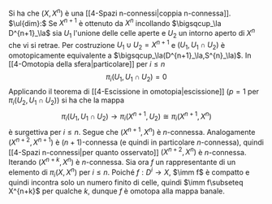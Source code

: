 Si ha che $(X,X^n)$ è una [[4-Spazi n-connessi|coppia n-connessa]].
$\ul{dim}:$ Se $X^{n+1}$ è ottenuto da $X^n$ incollando $\bigsqcup_\la D^{n+1}_\la$ sia $U_1$ l'unione delle celle aperte e $U_2$ un intorno aperto di $X^n$ che vi si retrae. 
Per costruzione $U_1\cup U_2=X^{n+1}$ e $(U_1,U_1\cap U_2)$ è omotopicamente equivalente a $\bigsqcup_\la(D^{n+1}_\la,S^{n}_\la)$. In [[4-Omotopia della sfera|particolare]] per $i\leq n$$$\pi_i(U_1, U_1\cap U_2)=0$$Applicando il teorema di [[4-Escissione in omotopia|escissione]] ($p=1$ per $\pi_i(U_2,U_1\cap U_2)$) si ha che la mappa$$\pi_i(U_1,U_1\cap U_2)\to \pi_i(X^{n+1},U_2)\cong \pi_i(X^{n+1},X^n)$$è surgettiva per $i\leq n$. 
Segue che $(X^{n+1},X^n)$ è $n$-connessa. Analogamente $(X^{n+2},X^{n+1})$ è $(n+1)$-connessa (e quindi in particolare $n$-connessa), quindi [[4-Spazi n-connessi|per quanto osservato]] $(X^{n+2},X^n)$ è $n$-connessa. Iterando $(X^{n+k},X^{n})$ è $n$-connessa.
Sia ora $f$ un rappresentante di un elemento di $\pi_i(X,X^n)$ per $i\leq n$. Poiché $f:D^i\to X$, $\imm f$ è compatto e quindi incontra solo un numero finito di celle, quindi $\imm f\subseteq X^{n+k}$ per qualche $k$, dunque $f$ è omotopa alla mappa banale.